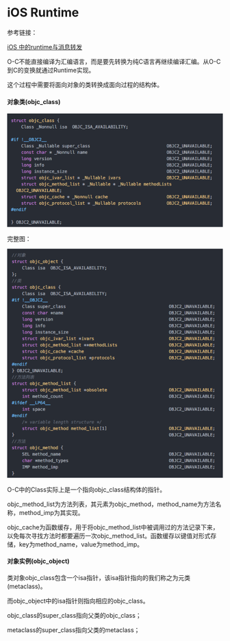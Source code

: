 # iOS Runtime

参考链接：

[iOS 中的runtime与消息转发](https://www.jianshu.com/p/45db86af7b60)



O-C不能直接编译为汇编语言，而是要先转换为纯C语言再继续编译汇编。从O-C到C的变换就通过Runtime实现。

这个过程中需要将面向对象的类转换成面向过程的结构体。



#### 对象类(objc_class)

![objc_class](assets/objc_class.png)

完整图：

![objc](assets/objc.png)

O-C中的Class实际上是一个指向objc_class结构体的指针。

objc_method_list为方法列表，其元素为objc_method，method_name为方法名称，method_imp为其实现。

objc_cache为函数缓存，用于将objc_method_list中被调用过的方法记录下来，以免每次寻找方法时都要遍历一次objc_method_list。函数缓存以键值对形式存储，key为method_name，value为method_imp。



#### 对象实例(objc_object)

类对象objc_class包含一个isa指针，该isa指针指向的我们称之为元类(metaclass)。

而objc_object中的isa指针则指向相应的objc_class。

objc_class的super_class指向父类的objc_class；

metaclass的super_class指向父类的metaclass；




